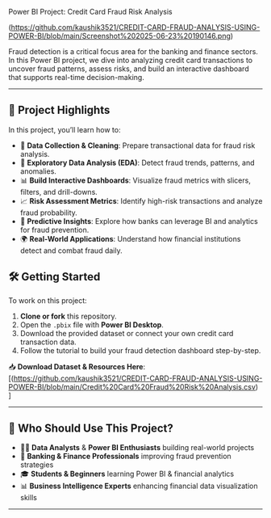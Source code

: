  Power BI Project: Credit Card Fraud Risk Analysis

 (https://github.com/kaushik3521/CREDIT-CARD-FRAUD-ANALYSIS-USING-POWER-BI/blob/main/Screenshot%202025-06-23%20190146.png)


Fraud detection is a critical focus area for the banking and finance sectors. In this Power BI project, we dive into analyzing credit card transactions to uncover fraud patterns, assess risks, and build an interactive dashboard that supports real-time decision-making.

---

## 🚀 Project Highlights

In this project, you’ll learn how to:
- 🧹 **Data Collection & Cleaning**: Prepare transactional data for fraud risk analysis.
- 🔎 **Exploratory Data Analysis (EDA)**: Detect fraud trends, patterns, and anomalies.
- 📊 **Build Interactive Dashboards**: Visualize fraud metrics with slicers, filters, and drill-downs.
- 📈 **Risk Assessment Metrics**: Identify high-risk transactions and analyze fraud probability.
- 🤖 **Predictive Insights**: Explore how banks can leverage BI and analytics for fraud prevention.
- 🌍 **Real-World Applications**: Understand how financial institutions detect and combat fraud daily.



## 🛠 Getting Started

To work on this project:
1. **Clone or fork** this repository.
2. Open the `.pbix` file with **Power BI Desktop**.
3. Download the provided dataset or connect your own credit card transaction data.
4. Follow the tutorial to build your fraud detection dashboard step-by-step.

📥 **Download Dataset & Resources Here**: [(https://github.com/kaushik3521/CREDIT-CARD-FRAUD-ANALYSIS-USING-POWER-BI/blob/main/Credit%20Card%20Fraud%20Risk%20Analysis.csv)
]

---

## 🎯 Who Should Use This Project?

- 🧑‍💻 **Data Analysts** & **Power BI Enthusiasts** building real-world projects
- 🏦 **Banking & Finance Professionals** improving fraud prevention strategies
- 🎓 **Students & Beginners** learning Power BI & financial analytics
- 📊 **Business Intelligence Experts** enhancing financial data visualization skills  

---

